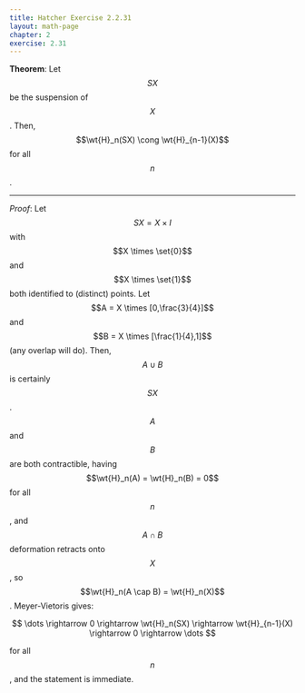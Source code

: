 ```yaml
---
title: Hatcher Exercise 2.2.31
layout: math-page
chapter: 2
exercise: 2.31
---
```



**Theorem**:
Let $$SX$$ be the suspension of $$X$$.
Then, $$\wt{H}_n(SX) \cong \wt{H}_{n-1}(X)$$ for all $$n$$.

---

*Proof*:
Let $$SX = X \times I$$ with $$X \times \set{0}$$ and $$X \times \set{1}$$ both identified to (distinct) points.
Let $$A = X \times [0,\frac{3}{4}]$$ and $$B = X \times [\frac{1}{4},1]$$ (any overlap will do).
Then, $$A \cup B$$ is certainly $$SX$$.
$$A$$ and $$B$$ are both contractible, having $$\wt{H}_n(A) = \wt{H}_n(B) = 0$$ for all $$n$$, and $$A \cap B$$ deformation retracts onto $$X$$, so $$\wt{H}_n(A \cap B) = \wt{H}_n(X)$$.
Meyer-Vietoris gives:

$$
\dots \rightarrow 0 \rightarrow \wt{H}_n(SX) \rightarrow \wt{H}_{n-1}(X) \rightarrow 0 \rightarrow \dots
$$

for all $$n$$, and the statement is immediate.
